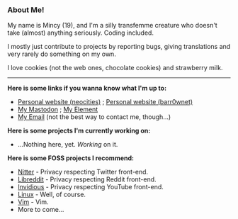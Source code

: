 ### About Me!

My name is Mincy (19), and I'm a silly transfemme creature who doesn't take (almost) anything seriously.
Coding included.

I mostly just contribute to projects by reporting bugs, giving translations and very rarely do something on my own.

I love cookies (not the web ones, chocolate cookies) and strawberry milk.

---

**Here is some links if you wanna know what I'm up to:**
- [Personal website (neocities)](https://mincy.neocities.org/) ; [Personal website (barr0wnet)](https://alphamethyl.barr0w.net/~sleepybunny/)
- [My Mastodon](https://tech.lgbt/@sleepybunny/) ; [My Element](https://matrix.to/#/@sleepybunny:matrix.org/)
- [My Email](mailto:sleepybunbun@proton.me) (not the best way to contact me, though...)

**Here is some projects I'm currently working on:**
- ...Nothing here, yet. *Working* on it.

**Here is some FOSS projects I recommend:**
- [Nitter](https://github.com/zedeus/nitter) - Privacy respecting Twitter front-end.
- [Libreddit](https://github.com/libreddit/libreddit) - Privacy respecting Reddit front-end.
- [Invidious](https://github.com/iv-org/invidious) - Privacy respecting YouTube front-end.
- [Linux](https://github.com/torvalds/linux) - Well, of course.
- [Vim](https://github.com/vim/vim) - Vim.
- More to come...
